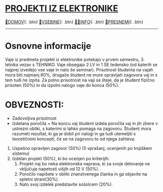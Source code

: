 # [PROJEKTI IZ ELEKTRONIKE](./index)

[🏡DOMOV](./index){: .btn}
[📝VSEBINE](./Vsebine/index.md){: .btn}
[👨‍🎓INFO](./info){: .btn}
[💾PRESNEMI](./Presnemi/index){: .btn}

---

# Osnovne informacije

Vaje iz predmeta projekti iz elektronike potekajo v prvem semestru, 3. letnika vezav s TEHNIKO. Vaje obsegajo 2 LV in 1 SE tedensko (od katerih se najprej izvedejo vse vaje in nato še seminar). Prisotnost študenta na vajah mora biti najmanj 80%, drugače študent ne more opravljati zagovora vaj in s tem tudi ne izpita. Za polno prisotnost na vaji se šteje, da je študent fizično prisoten (50%) in da izpolni nalogo vaje do konca (50%).

# OBVEZNOSTI:

- Zadovoljiva prisotnost
- Izdelana poročila = Na koncu vaj študent izdela poročila vaj in jih zbere v ustrezni obliki, s katerimi si lahko pomaga na zagovoru. Študent mora razumeti rezultat, ki ga je dobil pri nalogi in ga tudi utemeljiti s teoretičnimi koncepti, če se na zagovoru to od njega zahteva.

1. Uspešno opravljen zagovor (50%) (5 vprašanj, ocenjenih po trojiškem sistemu)
2. Izdelan projekt (50%), ki bo ocenjen po kriterijih:
    1. Projekt naj bo neka elektronska naprava, ki za svoje delovanje ne vključuje napetosti višjih od 12 V (50%).
    2. Poročilo napišete v obliki znanstvenega članka in ga objavite na spletni strani(30%).
    3. Nato svoj izdelek predstavite sošolcem (20%).

